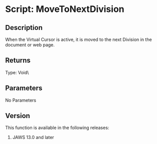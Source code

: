 # Script: MoveToNextDivision

## Description

When the Virtual Cursor is active, it is moved to the next Division in
the document or web page.

## Returns

Type: Void\

## Parameters

No Parameters

## Version

This function is available in the following releases:

1.  JAWS 13.0 and later
